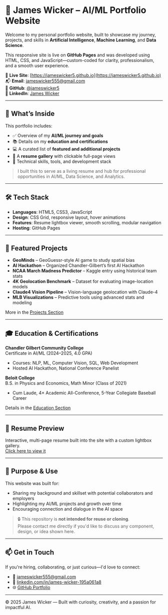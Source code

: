 # 🧠 James Wicker – AI/ML Portfolio Website

Welcome to my personal portfolio website, built to showcase my journey, projects, and skills in **Artificial Intelligence**, **Machine Learning**, and **Data Science**.

This responsive site is live on **GitHub Pages** and was developed using HTML, CSS, and JavaScript—custom-coded for clarity, professionalism, and a smooth user experience.

🔗 **Live Site**: [https://jameswicker5.github.io](https://jameswicker5.github.io)  
📬 **Email**: jameswicker555@gmail.com  
🐙 **GitHub**: [@jameswicker5](https://github.com/jameswicker5)  
💼 **LinkedIn**: [James Wicker](https://www.linkedin.com/in/james-wicker-195a061a8/)

---

## 🌟 What’s Inside

This portfolio includes:

- ✅ Overview of my **AI/ML journey and goals**
- 📚 Details on my **education and certifications**
- 💻 A curated list of **featured and additional projects**
- 📄 A **resume gallery** with clickable full-page views
- 🧰 Technical skills, tools, and development stack

> I built this to serve as a living resume and hub for professional opportunities in AI/ML, Data Science, and Analytics.

---

## 🛠 Tech Stack

- **Languages**: HTML5, CSS3, JavaScript
- **Design**: CSS Grid, responsive layout, hover animations
- **Features**: Resume lightbox viewer, smooth scrolling, modular navigation
- **Hosting**: GitHub Pages

---

## 🚀 Featured Projects

- **GeoMinds** – GeoGuessr-style AI game to study spatial bias  
- **AI Hackathon** – Organized Chandler-Gilbert’s first AI Hackathon  
- **NCAA March Madness Predictor** – Kaggle entry using historical team stats  
- **4K Geolocation Benchmark** – Dataset for evaluating image-location models  
- **Claude4 Vision Pipeline** – Vision-language geolocation with Claude-4  
- **MLB Visualizations** – Predictive tools using advanced stats and modeling  

More in the [Projects Section](projects.html)

---

## 🎓 Education & Certifications

**Chandler Gilbert Community College**  
Certificate in AI/ML (2024–2025, 4.0 GPA)  
- Courses: NLP, ML, Computer Vision, SQL, Web Development  
- Hosted AI Hackathon, National Conference Panelist

**Beloit College**  
B.S. in Physics and Economics, Math Minor (Class of 2021)  
- Cum Laude, 4× Academic All-Conference, 5-Year Collegiate Baseball Career

Details in the [Education Section](education.html)

---

## 📄 Resume Preview

Interactive, multi-page resume built into the site with a custom lightbox gallery.  
[Click here to view it](resume.html)

---

## 🧠 Purpose & Use

This website was built for:

- Sharing my background and skillset with potential collaborators and employers  
- Highlighting my AI/ML projects and growth over time  
- Encouraging connection and dialogue in the AI space

> 🔒 This repository is **not intended for reuse or cloning**.  
> Please contact me directly if you'd like to discuss any component, design, or idea shown here.

---

## 📫 Get in Touch

If you're hiring, collaborating, or just curious—I'd love to connect:

- 📧 jameswicker555@gmail.com  
- 💼 [linkedin.com/in/james-wicker-195a061a8](https://www.linkedin.com/in/james-wicker-195a061a8/)  
- 🌐 [GitHub Portfolio](https://github.com/jameswicker5)

---

© 2025 James Wicker — Built with curiosity, creativity, and a passion for impactful AI.
